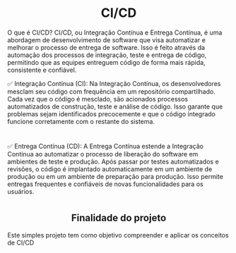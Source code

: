 <h1 align="center">CI/CD</h1>

O que é CI/CD?
CI/CD, ou Integração Contínua e Entrega Contínua, é uma abordagem de desenvolvimento de software que visa automatizar e melhorar o processo de entrega de software.
Isso é feito através da automação dos processos de integração, teste e entrega de código, permitindo que as equipes entreguem código de forma mais rápida, consistente e confiável.

✅ Integração Contínua (CI): Na Integração Contínua, os desenvolvedores mesclam seu código com frequência em um repositório compartilhado.
 Cada vez que o código é mesclado, são acionados processos automatizados de construção, teste e análise de código.
 Isso garante que problemas sejam identificados precocemente e que o código integrado funcione corretamente com o restante do sistema.
<h1></h1>
✅ Entrega Contínua (CD): A Entrega Contínua estende a Integração Contínua ao automatizar o processo de liberação do software em ambientes de teste e produção.
 Após passar por testes automatizados e revisões, o código é implantado automaticamente em um ambiente de produção ou em um ambiente de preparação para produção.
 Isso permite entregas frequentes e confiáveis de novas funcionalidades para os usuários.
<h1></h1>

<h2 align="center">Finalidade do projeto</h2>
Este simples projeto tem como objetivo compreender e aplicar os conceitos de CI/CD

